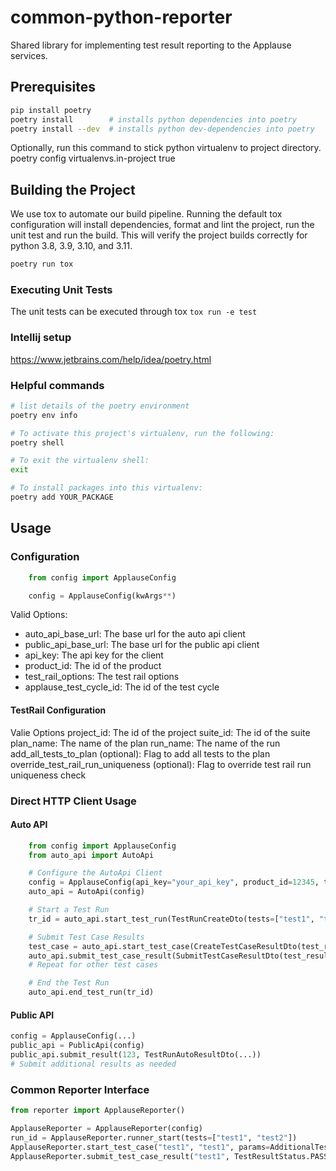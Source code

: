 # common-python-reporter
Shared library for implementing test result reporting to the Applause services. 

## Prerequisites

```bash
pip install poetry
poetry install        # installs python dependencies into poetry
poetry install --dev  # installs python dev-dependencies into poetry
```

Optionally, run this command to stick python virtualenv to project directory.
poetry config virtualenvs.in-project true


## Building the Project

We use tox to automate our build pipeline. Running the default tox configuration will install dependencies, format and lint the project, run the unit test and run the build. This will verify the project builds correctly for python 3.8, 3.9, 3.10, and 3.11. 

```bash
poetry run tox
```

### Executing Unit Tests

The unit tests can be executed through tox `tox run -e test`

### Intellij setup

https://www.jetbrains.com/help/idea/poetry.html

### Helpful commands

```bash
# list details of the poetry environment
poetry env info 

# To activate this project's virtualenv, run the following:
poetry shell

# To exit the virtualenv shell:
exit

# To install packages into this virtualenv:
poetry add YOUR_PACKAGE


```

## Usage

### Configuration

```python
    from config import ApplauseConfig

    config = ApplauseConfig(kwArgs**)
```

Valid Options:
- auto_api_base_url: The base url for the auto api client
- public_api_base_url: The base url for the public api client
- api_key: The api key for the client
- product_id: The id of the product
- test_rail_options: The test rail options
- applause_test_cycle_id: The id of the test cycle

#### TestRail Configuration

Valie Options
project_id: The id of the project
suite_id: The id of the suite
plan_name: The name of the plan
run_name: The name of the run
add_all_tests_to_plan (optional): Flag to add all tests to the plan
override_test_rail_run_uniqueness (optional): Flag to override test rail run uniqueness check

### Direct HTTP Client Usage

#### Auto API

```python
    from config import ApplauseConfig
    from auto_api import AutoApi

    # Configure the AutoApi Client
    config = ApplauseConfig(api_key="your_api_key", product_id=12345, test_rail_options=None, applause_test_cycle_id=None)
    auto_api = AutoApi(config)

    # Start a Test Run
    tr_id = auto_api.start_test_run(TestRunCreateDto(tests=["test1", "test2"])).test_run_id

    # Submit Test Case Results
    test_case = auto_api.start_test_case(CreateTestCaseResultDto(test_run_id=tr_id, test_case_name="test1", provider_session_ids=[]))
    auto_api.submit_test_case_result(SubmitTestCaseResultDto(test_result_id=test_case.test_result_id, status=TestResultStatus.PASSED, provider_session_ids=[]))
    # Repeat for other test cases

    # End the Test Run
    auto_api.end_test_run(tr_id)
```

#### Public API

```python
config = ApplauseConfig(...)
public_api = PublicApi(config)
public_api.submit_result(123, TestRunAutoResultDto(...))
# Submit additional results as needed
```


### Common Reporter Interface

```python
from reporter import ApplauseReporter()

ApplauseReporter = ApplauseReporter(config)
run_id = ApplauseReporter.runner_start(tests=["test1", "test2"])
ApplauseReporter.start_test_case("test1", "test1", params=AdditionalTestCaseParams(...))
ApplauseReporter.submit_test_case_result("test1", TestResultStatus.PASSED, params=AdditionalTestCaseResultParams(...))
```

